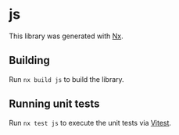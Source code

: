 # js

This library was generated with [Nx](https://nx.dev).

## Building

Run `nx build js` to build the library.

## Running unit tests

Run `nx test js` to execute the unit tests via [Vitest](https://vitest.dev/).
